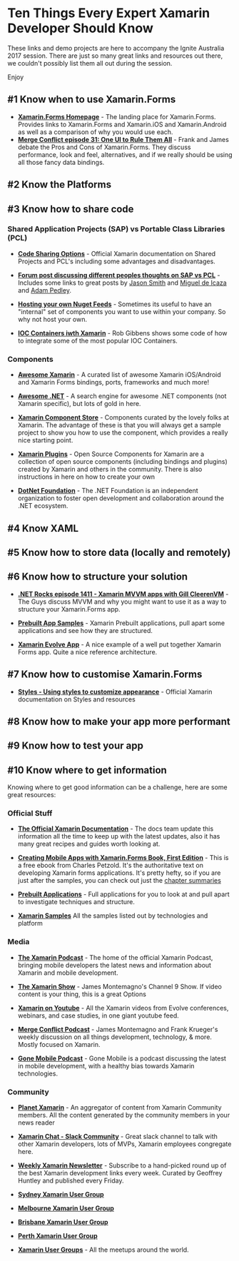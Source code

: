 # Ten Things Every Expert Xamarin Developer Should Know

These links and demo projects are here to accompany the Ignite Australia 2017 session.  There are just so many great links and resources out there, we couldn't possibly list them all out during the session.  

Enjoy

## #1 Know when to use Xamarin.Forms
* [**Xamarin.Forms Homepage**](https://www.xamarin.com/forms) - The landing place for Xamarin.Forms. Provides links to Xamarin.Forms and Xamarin.iOS and Xamarin.Android as well as a comparison of why you would use each.
* [**Merge Conflict episode 31: One UI to Rule Them All**](http://www.mergeconflict.fm/merge-conflict-31-one-ui-to-rule-them-all) - Frank and James debate the Pros and Cons of Xamarin.Forms. They discuss performance, look and feel, alternatives, and if we really should be using all those fancy data bindings.

## #2 Know the Platforms


## #3 Know how to share code

### Shared Application Projects (SAP) vs Portable Class Libraries (PCL)
* [**Code Sharing Options**](https://developer.xamarin.com/guides/cross-platform/application_fundamentals/building_cross_platform_applications/sharing_code_options/) - Official Xamarin documentation on Shared Projects and PCL's including some advantages and disadvantages.

* [**Forum post discussing different peoples thoughts on SAP vs PCL**](https://forums.xamarin.com/discussion/59381/why-shared-projects/p1) - Includes some links to great posts by [Jason Smith](http://xfcomplete.net/general/2016/01/19/pcl-or-shared-project/) and [Miguel de Icaza](http://tirania.org/blog/archive/2016/Jan-22.html) and [Adam Pedley](http://xamarinhelp.com/portable-class-library-pcl-vs-shared-projects/).

* [**Hosting your own Nuget Feeds**](http://docs.nuget.org/create/hosting-your-own-nuget-feeds) - Sometimes its useful to have an "internal" set of components you want to use within your company. So why not host your own.

* [**IOC Containers iwth Xamarin**](http://arteksoftware.com/ioc-containers-with-xamarin/) - Rob Gibbens shows some code of how to integrate some of the most popular IOC Containers.

### Components

* [**Awesome Xamarin**](https://marcbruins.github.io/awesome-xamarin/) - A curated list of awesome Xamarin iOS/Android and Xamarin Forms bindings, ports, frameworks and much more!

* [**Awesome .NET**](https://dotnet.libhunt.com/) - A search engine for awesome .NET components (not Xamarin specific), but lots of gold in here.

* [**Xamarin Component Store**](https://components.xamarin.com/) - Components curated by the lovely folks at Xamarin.  The advantage of these is that you will always get a sample project to show you how to use the component, which provides a really nice starting point.

* [**Xamarin Plugins**](https://github.com/xamarin/plugins) - Open Source Components for Xamarin are a collection of open source components (including bindings and plugins) created by Xamarin and others in the community.  There is also instructions in here on how to create your own 

* [**DotNet Foundation**](https://dotnetfoundation.org/projects?type=project) - The .NET Foundation is an independent organization to foster open development and collaboration around the .NET ecosystem.


## #4 Know XAML

## #5 Know how to store data (locally and remotely)

## #6 Know how to structure your solution
* [**.NET Rocks episode 1411 - Xamarin MVVM apps with Gill CleerenVM**](https://www.dotnetrocks.com/?show=1411) - The Guys discuss MVVM and why you might want to use it as a way to structure your Xamarin.Forms app. 

* [**Prebuilt App Samples**](http://xamarin.com/prebuilt) - Xamarin Prebuilt applications, pull apart some applications and see how they are structured.

* [**Xamarin Evolve App**](https://github.com/xamarinhq/app-evolve) - A nice example of a well put together Xamarin Forms app. Quite a nice reference architecture.

## #7 Know how to customise Xamarin.Forms
* [**Styles - Using styles to customize appearance**](https://developer.xamarin.com/guides/xamarin-forms/user-interface/styles/) - Official Xamarin documentation on Styles and resources


## #8 Know how to make your app more performant

## #9 Know how to test your app

## #10 Know where to get information
Knowing where to get good information can be a challenge, here are some great resources:

### Official Stuff
* [**The Official Xamarin Documentation**](https://developer.xamarin.com) - The docs team update this information all the time to keep up with the latest updates, also it has many great recipes and guides worth looking at.

* [**Creating Mobile Apps with Xamarin.Forms Book, First Edition**](https://developer.xamarin.com/guides/xamarin-forms/creating-mobile-apps-xamarin-forms/) - This is a free ebook from Charles Petzold. It's the authoritative text on developing Xamarin forms applications.  It's pretty hefty, so if you are just after the samples, you can check out just the [chapter summaries](https://developer.xamarin.com/guides/xamarin-forms/creating-mobile-apps-xamarin-forms/summaries/)

* [**Prebuilt Applications**](http://xamarin.com/prebuilt) - Full applications for you to look at and pull apart to investigate techniques and structure.

* [**Xamarin Samples**](http://developer.xamarin.com/samples-all) All the samples listed out by technologies and platform

### Media
* [**The Xamarin Podcast**](http://soundcloud.com/Xamarin-podcast) - The home of the official Xamarin Podcast, bringing mobile developers the latest news and information about Xamarin and mobile development.

* [**The Xamarin Show**](https://channel9.msdn.com/Shows/XamarinShow) - James Montemagno's Channel 9 Show. If video content is your thing, this is a great Options

* [**Xamarin on Youtube**](https://www.youtube.com/user/XamarinVideos) - All the Xamarin videos from Evolve conferences, webinars, and case studies, in one giant youtube feed.

* [**Merge Conflict Podcast**](http://www.mergeconflict.fm/) - James Montemagno and Frank Krueger's weekly discussion on all things development, technology, & more. Mostly focused on Xamarin.

* [**Gone Mobile Podcast**](http://gonemobile.io/) - Gone Mobile is a podcast discussing the latest in mobile development, with a healthy bias towards Xamarin technologies.

### Community

* [**Planet Xamarin**](https://planetxamarin.com) - An aggregator of content from Xamarin Community members. All the content generated by the community members in your news reader

* [**Xamarin Chat - Slack Community**](http://xamarinchat.herokuapp.com) - Great slack channel to talk with other Xamarin developers, lots of MVPs, Xamarin employees congregate here.

* [**Weekly Xamarin Newsletter**](http://weeklyxamarin.com/) - Subscribe to a hand-picked round up of the best Xamarin development links every week. Curated by Geoffrey Huntley and published every Friday.

* [**Sydney Xamarin User Group**](https://www.meetup.com/SydneyMobileDotNetDevelopers/)
* [**Melbourne Xamarin User Group**](https://www.meetup.com/Melbourne-Xamarin-Meetup/)
* [**Brisbane Xamarin User Group**](https://www.meetup.com/Queensland-based-MonoTouch-and-Mono-for-Android/)
* [**Perth Xamarin User Group**](https://www.meetup.com/Perth-Mobile-NET-Xamarin-Developers/)
* [**Xamarin User Groups**](http://www.meetup.com/topics/xamarin/) - All the meetups around the world.

